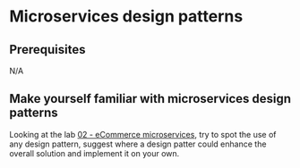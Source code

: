 # Microservices design patterns

## Prerequisites

N/A

## Make yourself familiar with microservices design patterns

Looking at the lab [02 - eCommerce microservices](../02-eCommerce_microservices), try to spot the use of any design pattern, suggest where a design patter could enhance the overall solution and implement it on your own.
